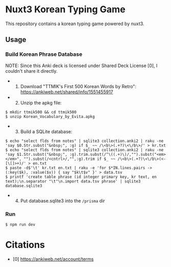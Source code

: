 # Nuxt3 Korean Typing Game

This repository contains a korean typing game powered by nuxt3.

## Usage

### Build Korean Phrase Database

NOTE: Since this Anki deck is licensed under Shared Deck License [0], I couldn't share it directly.

+ 1. Download "TTMIK's First 500 Korean Words by Retro": https://ankiweb.net/shared/info/1551455917
+ 2. Unzip the apkg file:

```
$ mkdir ttmik500 && cd ttmik500
$ unzip Korean_Vocabulary_by_Evita.apkg
```

+ 3. Build a SQLite database:

```
$ echo "select flds from notes" | sqlite3 collection.anki2 | raku -ne 'say $0.Str.subst("&nbsp;", :g) if $_ ~~ /\<b\>(.+?)\<\/b\>/' > kr.txt
$ echo "select flds from notes" | sqlite3 collection.anki2 | raku -ne 'say $1.Str.subst("&nbsp;", :g).trim.subst(/^\((.+)\)/,"").subst("<em></em>", "").subst(/<cntrl>/,"",:g).trim if $_ ~~ /\<b\>(.+?)\<\/b\>(<-[\[]>+)/' > en.txt
$ paste -d$'\t' kr.txt en.txt | raku -e 'for $*IN.lines.pairs -> (:key($k), :value($v)) { say "$k\t$v" }' > data.tsv
$ printf 'create table phrase (id integer primary key, kr text, en text);\n.separator "\t"\n.import data.tsv phrase' | sqlite3 database.sqlite3
```

+ 4. Put database.sqlite3 into the `/prisma` dir

### Run

```
$ npm run dev
```

# Citations

+ [0] https://ankiweb.net/account/terms
